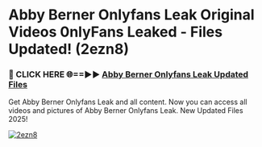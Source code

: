 # Abby Berner Onlyfans Leak Original Videos 0nlyFans Leaked - Files Updated! (2ezn8)

<h3>🔴 CLICK HERE 🌐==►► <a href="https://tinyurl.com/2jnfzry5" rel="nofollow">Abby Berner Onlyfans Leak Updated Files</a></h3>

Get Abby Berner Onlyfans Leak and all content. Now you can access all videos and pictures of Abby Berner Onlyfans Leak. New Updated Files 2025!

[![2ezn8](https://i.imgur.com/GyGTBgg.gif)](https://tinyurl.com/2jnfzry5)
